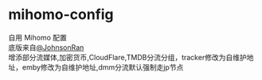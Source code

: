 # mihomo-config
自用 Mihomo 配置   
底版来自[@JohnsonRan](https://github.com/JohnsonRan)    
增添部分流媒体,加密货币,CloudFlare,TMDB分流分组，tracker修改为自维护地址，emby修改为自维护地址,dmm分流默认强制走jp节点
